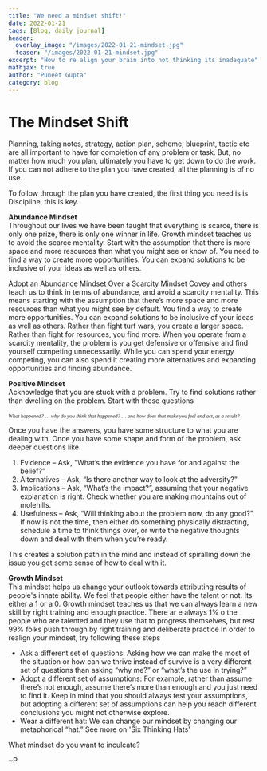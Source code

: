```yaml
---
title: "We need a mindset shift!"
date: 2022-01-21
tags: [Blog, daily journal]
header:
  overlay_image: "/images/2022-01-21-mindset.jpg"
  teaser: "/images/2022-01-21-mindset.jpg"
excerpt: "How to re align your brain into not thinking its inadequate"
mathjax: true
author: "Puneet Gupta"
category: blog
---
```


# The Mindset Shift

Planning, taking notes, strategy, action plan, scheme, blueprint, tactic etc are all important to have for completion of any problem or task. But, no matter how much you plan, ultimately you have to get down to do the work. If you can not adhere to the plan you have created, all the planning is of no use.

To follow through the plan you have created, the first thing you need is is Discipline, this is key.

**Abundance Mindset** <br />
Throughout our lives we have been taught that everything is scarce, there is only one prize, there is only one winner in life. Growth mindset teaches us to avoid the scarce mentality. Start with the assumption that there is more space and more resources than what you might see or know of. You need to find a way to create more opportunities. You can expand solutions to be inclusive of your ideas as well as others.

Adopt an Abundance Mindset Over a Scarcity Mindset
Covey and others teach us to think in terms of abundance, and avoid a scarcity mentality.   This means starting with the assumption that there’s more space and more resources than what you might see by default.  You find a way to create more opportunities.   You can expand solutions to be inclusive of your ideas as well as others.  Rather than fight turf wars, you create a larger space.  Rather than fight for resources, you find more.  When you operate from a scarcity mentality, the problem is you get defensive or offensive and find yourself competing unnecessarily.  While you can spend your energy competing, you can also spend it creating more alternatives and expanding opportunities and finding abundance.

**Positive Mindset** <br />
Acknowledge that you are stuck with a problem. Try to find solutions rather than dwelling on the problem.
Start with these questions
<br />
<br />
<span style="font-family:Papyrus; font-size:0.75em;"> *What happened? … why do you think that happened? … and how does that make you feel and act, as a result?*</span>

Once you have the answers, you have some structure to what you are dealing with. Once you have some shape and form of the problem, ask deeper questions like

1. Evidence – Ask, "What’s the evidence you have for and against the belief?”
2. Alternatives – Ask, “Is there another way to look at the adversity?”
3. Implications – Ask, “What’s the impact?”, assuming that your negative explanation is right. Check whether you are making mountains out of molehills.
4. Usefulness – Ask, “Will thinking about the problem now, do any good?” If now is not the time, then either do something physically distracting, schedule a time to think things over, or write the negative thoughts down and deal with them when you’re ready.

This creates a solution path in the mind and instead of spiralling down the issue you get some sense of how to deal with it.

**Growth Mindset** <br />
This mindset helps us change your outlook towards attributing results of people's innate ability. We feel that people either have the talent or not. Its either a 1 or a 0. Growth mindset teaches us that we can always learn a new skill by right training and enough practice. There ar e always 1% o the people who are talented and they use that to progress themselves, but rest 99% folks push through by right training and deliberate practice
In order to realign your mindset, try following these steps

* Ask a different set of questions: Asking how we can make the most of the situation or how can we thrive instead of survive is a very different set of questions than asking “why me?” or “what’s the use in trying?”
* Adopt a different set of assumptions: For example, rather than assume there’s not enough, assume there’s more than enough and you just need to find it. Keep in mind that you should always test your assumptions, but adopting a different set of assumptions can help you reach different conclusions you might not otherwise explore.
* Wear a different hat: We can change our mindset by changing our metaphorical “hat.” See more on 'Six Thinking Hats'

What mindset do you want to inculcate?

~P


<!-- https://sourcesofinsight.com/3-mindsets-that-support-you/ -->
<!-- https://www.verywellmind.com/what-is-a-mindset-2795025 -->
<!-- https://sourcesofinsight.com/argue-your-way-to-optimism-2/ -->
